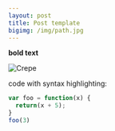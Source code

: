 ```yaml
---
layout: post
title: Post template
bigimg: /img/path.jpg
---
```


**bold text**
 
![Crepe](http://s3-media3.fl.yelpcdn.com/bphoto/cQ1Yoa75m2yUFFbY2xwuqw/348s.jpg)

code with syntax highlighting:

```javascript
var foo = function(x) {
  return(x + 5);
}
foo(3)
```
